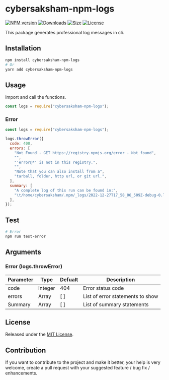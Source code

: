 # cybersaksham-npm-logs

[![NPM version][npm-image]][npm-url] [![Downloads][downloads-image]][npm-url]
[![Size][size-image]][npm-url] [![License][license-image]][npm-url]

[npm-url]: https://www.npmjs.com/package/cybersaksham-npm-logs
[downloads-image]: http://img.shields.io/npm/dm/cybersaksham-npm-logs.svg
[npm-image]: http://img.shields.io/npm/v/cybersaksham-npm-logs.svg
[size-image]: http://img.shields.io/bundlephobia/min/cybersaksham-npm-logs.svg
[license-image]: http://img.shields.io/npm/l/cybersaksham-npm-logs.svg

This package generates professional log messages in cli.

## Installation

```bash
npm install cybersaksham-npm-logs
# Or
yarn add cybersaksham-npm-logs
```

## Usage

Import and call the functions.

```js
const logs = require("cybersaksham-npm-logs");
```

### Error

```js
const logs = require("cybersaksham-npm-logs");

logs.throwError({
  code: 400,
  errors: [
    "Not Found - GET https://registry.npmjs.org/error - Not found",
    "",
    "'error@*' is not in this registry.",
    "",
    "Note that you can also install from a",
    "tarball, folder, http url, or git url.",
  ],
  summary: [
    "A complete log of this run can be found in:",
    "\t/home/cybersaksham/.npm/_logs/2022-12-27T17_58_06_509Z-debug-0.log",
  ],
});
```

## Test

```bash
# Error
npm run test-error
```

## Arguments

### Error (logs.throwError)

| Parameter | Type    | Defualt | Description                      |
| --------- | ------- | ------- | -------------------------------- |
| code      | Integer | 404     | Error status code                |
| errors    | Array   | [ ]     | List of error statements to show |
| Summary   | Array   | [ ]     | List of summary statements       |

## License

Released under the [MIT License](http://www.opensource.org/licenses/mit-license.php).

## Contribution

If you want to contribute to the project and make it better, your help is very welcome, create a pull request with your suggested feature / bug fix / enhancements.

